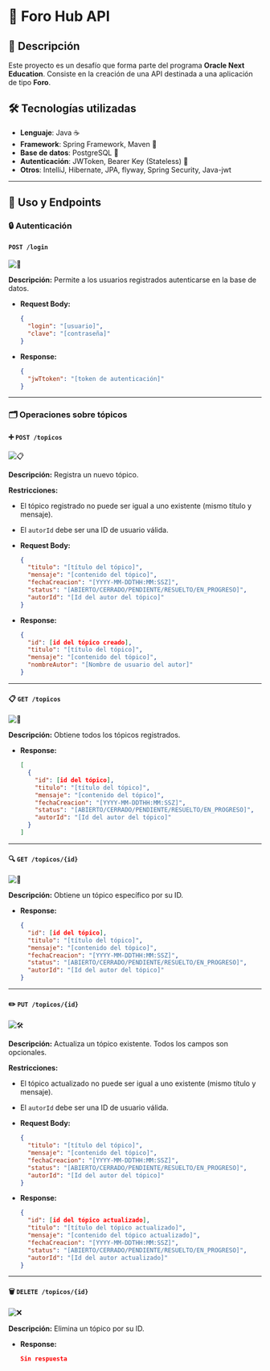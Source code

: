 # 🚀 Foro Hub API

## 📝 Descripción
Este proyecto es un desafío que forma parte del programa **Oracle Next Education**. Consiste en la creación de una API destinada a una aplicación de tipo **Foro**.

## 🛠️ Tecnologías utilizadas
- **Lenguaje**: Java ☕
- **Framework**: Spring Framework, Maven 🌱
- **Base de datos**: PostgreSQL 🐘
- **Autenticación**: JWToken, Bearer Key (Stateless) 🔑
- **Otros**: IntelliJ, Hibernate, JPA, flyway, Spring Security, Java-jwt

---

## 📖 Uso y Endpoints

### 🔒 Autenticación
#### `POST /login`

![🔑](https://github.com/user-attachments/assets/28aed387-5406-4366-baa5-d3bd5eaf0b00)

**Descripción:** Permite a los usuarios registrados autenticarse en la base de datos.

- **Request Body:**
  ```json
  {
    "login": "[usuario]",
    "clave": "[contraseña]"
  }
  ```
- **Response:**
  ```json
  {
    "jwTtoken": "[token de autenticación]"
  }
  ```

---

### 🗂️ Operaciones sobre tópicos

#### ➕ `POST /topicos`

![📋](https://github.com/user-attachments/assets/c2d4d7d1-8e9e-4313-a9fe-3ac2e94cd700)

**Descripción:** Registra un nuevo tópico.

**Restricciones:**
- El tópico registrado no puede ser igual a uno existente (mismo título y mensaje).
- El `autorId` debe ser una ID de usuario válida.

- **Request Body:**
  ```json
  {
    "titulo": "[título del tópico]",
    "mensaje": "[contenido del tópico]",
    "fechaCreacion": "[YYYY-MM-DDTHH:MM:SSZ]",
    "status": "[ABIERTO/CERRADO/PENDIENTE/RESUELTO/EN_PROGRESO]",
    "autorId": "[Id del autor del tópico]"
  }
  ```
- **Response:**
  ```json
  {
    "id": [id del tópico creado],
    "titulo": "[título del tópico]",
    "mensaje": "[contenido del tópico]",
    "nombreAutor": "[Nombre de usuario del autor]"
  }
  ```

---

#### 📋 `GET /topicos`

![📜](https://github.com/user-attachments/assets/ea271d48-9d51-46af-918f-a7953da0a132)

**Descripción:** Obtiene todos los tópicos registrados.

- **Response:**
  ```json
  [
    {
      "id": [id del tópico],
      "titulo": "[título del tópico]",
      "mensaje": "[contenido del tópico]",
      "fechaCreacion": "[YYYY-MM-DDTHH:MM:SSZ]",
      "status": "[ABIERTO/CERRADO/PENDIENTE/RESUELTO/EN_PROGRESO]",
      "autorId": "[Id del autor del tópico]"
    }
  ]
  ```

---

#### 🔍 `GET /topicos/{id}`

![🔎](https://github.com/user-attachments/assets/bdca6db6-aa35-4311-8bb9-fbc5c7f81937)

**Descripción:** Obtiene un tópico específico por su ID.

- **Response:**
  ```json
  {
    "id": [id del tópico],
    "titulo": "[título del tópico]",
    "mensaje": "[contenido del tópico]",
    "fechaCreacion": "[YYYY-MM-DDTHH:MM:SSZ]",
    "status": "[ABIERTO/CERRADO/PENDIENTE/RESUELTO/EN_PROGRESO]",
    "autorId": "[Id del autor del tópico]"
  }
  ```

---

#### ✏️ `PUT /topicos/{id}`

![🛠️](https://github.com/user-attachments/assets/ddba8b87-f218-4553-9b3e-791420ad9820)

**Descripción:** Actualiza un tópico existente. Todos los campos son opcionales.

**Restricciones:**
- El tópico actualizado no puede ser igual a uno existente (mismo título y mensaje).
- El `autorId` debe ser una ID de usuario válida.

- **Request Body:**
  ```json
  {
    "titulo": "[título del tópico]",
    "mensaje": "[contenido del tópico]",
    "fechaCreacion": "[YYYY-MM-DDTHH:MM:SSZ]",
    "status": "[ABIERTO/CERRADO/PENDIENTE/RESUELTO/EN_PROGRESO]",
    "autorId": "[Id del autor del tópico]"
  }
  ```
- **Response:**
  ```json
  {
    "id": [id del tópico actualizado],
    "titulo": "[título del tópico actualizado]",
    "mensaje": "[contenido del tópico actualizado]",
    "fechaCreacion": "[YYYY-MM-DDTHH:MM:SSZ]",
    "status": "[ABIERTO/CERRADO/PENDIENTE/RESUELTO/EN_PROGRESO]",
    "autorId": "[Id del autor actualizado]"
  }
  ```

---

#### 🗑️ `DELETE /topicos/{id}`

![❌](https://github.com/user-attachments/assets/565073b4-e566-484d-ab39-1dcc41d44de3)

**Descripción:** Elimina un tópico por su ID.

- **Response:**
  ```json
  Sin respuesta
  ```


